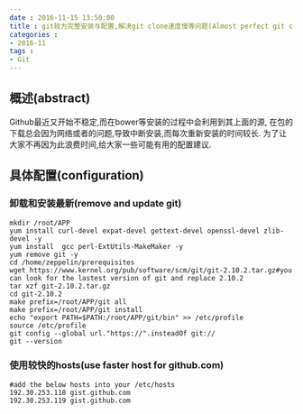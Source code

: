 ```yaml
---
date : 2016-11-15 13:50:00
title : git较为完整安装与配置,解决git clone速度慢等问题(Almost perfect git configuration)
categories : 
- 2016-11
tags : 
- Git
---
```


## 概述(abstract)
  Github最近又开始不稳定,而在bower等安装的过程中会利用到其上面的源, 在包的下载总会因为网络或者的问题,导致中断安装,而每次重新安装的时间较长.
为了让大家不再因为此浪费时间,给大家一些可能有用的配置建议.

## 具体配置(configuration)

### 卸载和安装最新(remove and update git)
```
mkdir /root/APP
yum install curl-devel expat-devel gettext-devel openssl-devel zlib-devel -y
yum install  gcc perl-ExtUtils-MakeMaker -y
yum remove git -y
cd /home/zeppelin/prerequisites
wget https://www.kernel.org/pub/software/scm/git/git-2.10.2.tar.gz#you can look for the lastest version of git and replace 2.10.2
tar xzf git-2.10.2.tar.gz
cd git-2.10.2
make prefix=/root/APP/git all
make prefix=/root/APP/git install
echo "export PATH=$PATH:/root/APP/git/bin" >> /etc/profile
source /etc/profile
git config --global url."https://".insteadOf git://
git --version
```

### 使用较快的hosts(use faster host for github.com)
```
#add the below hosts into your /etc/hosts
192.30.253.118 gist.github.com
192.30.253.119 gist.github.com
```

 


